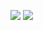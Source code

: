 ![](https://github-readme-stats.vercel.app/api?include_all_commits=true&hide_title=true&username=mehul1011&count_private=true&show_icons=true&theme=graywhite) ![](https://github-readme-stats.vercel.app/api/top-langs/?username=mehul1011&layout=compact)

<!---
mehul1011/mehul1011 is a ✨ special ✨ repository because its `README.md` (this file) appears on your GitHub profile.
You can click the Preview link to take a look at your changes.
--->
